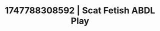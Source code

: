 ---
categories:
- Fantasy lover
- Kinky dreams
- Close contact
- Squirting orgasm
- POV erotica
image: /assets/images/1747788308592.jpg
layout: post
seo:
  description: Featured content with high-quality Scat Fetish, ABDL Play. HD images
    available.
  keywords: Scat Fetish, ABDL Play
  og_image: /assets/images/1747788308592.jpg
  schema_type: VisualArtwork
tags:
- ABDL Play
- Scat Fetish
- '#1747788308592'
title: 1747788308592 | Scat Fetish ABDL Play
---